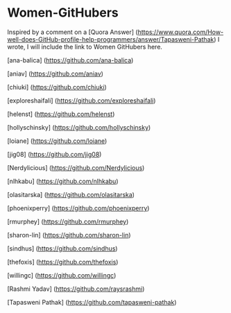 # Women-GitHubers
Inspired by a comment on a [Quora Answer] (https://www.quora.com/How-well-does-GitHub-profile-help-programmers/answer/Tapasweni-Pathak) I wrote, I will include the link to Women GitHubers here.


[ana-balica] (https://github.com/ana-balica)

[aniav] (https://github.com/aniav)

[chiuki] (https://github.com/chiuki)

[exploreshaifali] (https://github.com/exploreshaifali)

[helenst] (https://github.com/helenst)

[hollyschinsky] (https://github.com/hollyschinsky)

[loiane] (https://github.com/loiane)

[jig08] (https://github.com/jig08)

[Nerdylicious] (https://github.com/Nerdylicious)

[nlhkabu] (https://github.com/nlhkabu)

[olasitarska] (https://github.com/olasitarska)

[phoenixperry] (https://github.com/phoenixperry)

[rmurphey] (https://github.com/rmurphey)

[sharon-lin] (https://github.com/sharon-lin)

[sindhus] (https://github.com/sindhus)

[thefoxis] (https://github.com/thefoxis)

[willingc] (https://github.com/willingc)

[Rashmi Yadav] (https://github.com/raysrashmi)

[Tapasweni Pathak] (https://github.com/tapasweni-pathak)








